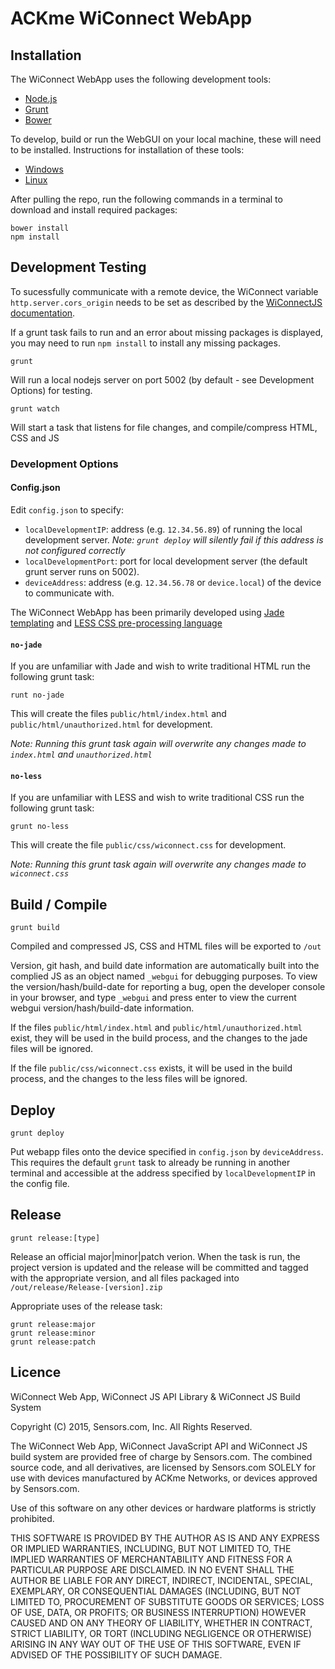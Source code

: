 # ACKme WiConnect WebApp

## Installation

The WiConnect WebApp uses the following development tools:

* [Node.js](http://nodejs.org)
* [Grunt](http://gruntjs.com)
* [Bower](http://bower.io)

To develop, build or run the WebGUI on your local machine, these will need to be installed. Instructions for installation of these tools:

* [Windows](docs/windows-install.md)
* [Linux](docs/linux-install.md)

After pulling the repo, run the following commands in a terminal to download and install required packages:
```
bower install
npm install
```

## Development Testing

To sucessfully communicate with a remote device, the WiConnect variable `http.server.cors_origin` needs to be set as described by the [WiConnectJS documentation](https://github.com/ackme/WiConnectJS).

If a grunt task fails to run and an error about missing packages is displayed, you may need to run `npm install` to install any missing packages.

```
grunt
```

Will run a local nodejs server on port 5002 (by default - see Development Options) for testing.

```
grunt watch
```

Will start a task that listens for file changes, and compile/compress HTML, CSS and JS

### Development Options

#### Config.json

Edit `config.json` to specify:
  - `localDevelopmentIP`: address (e.g. `12.34.56.89`) of running the local development server. *Note: `grunt deploy` will silently fail if this address is not configured correctly*
  - `localDevelopmentPort`: port for local development server (the default grunt server runs on 5002).
  - `deviceAddress`: address (e.g. `12.34.56.78` or `device.local`) of the device to communicate with.

The WiConnect WebApp has been primarily developed using [Jade templating](http://jade-lang.com/) and [LESS CSS pre-processing language](http://lesscss.org/)

#### `no-jade`

If you are unfamiliar with Jade and wish to write traditional HTML run the following grunt task:

```
runt no-jade
```

This will create the files `public/html/index.html` and `public/html/unauthorized.html` for development.

_Note: Running this grunt task again will overwrite any changes made to `index.html` and `unauthorized.html`_

#### `no-less`

If you are unfamiliar with LESS and wish to write traditional CSS run the following grunt task:

```
grunt no-less
```

This will create the file `public/css/wiconnect.css` for development.

_Note: Running this grunt task again will overwrite any changes made to `wiconnect.css`_


## Build / Compile

```
grunt build
```

Compiled and compressed JS, CSS and HTML files will be exported to `/out`

Version, git hash, and build date information are automatically built into the complied JS as an object named `_webgui` for debugging purposes. To view the version/hash/build-date for reporting a bug, open the developer console in your browser, and type `_webgui` and press enter to view the current webgui version/hash/build-date information.

If the files `public/html/index.html` and `public/html/unauthorized.html` exist, they will be used in the build process, and the changes to the jade files will be ignored.

If the file `public/css/wiconnect.css` exists, it will be used in the build process, and the changes to the less files will be ignored.

## Deploy

````
grunt deploy
````

Put webapp files onto the device specified in `config.json` by `deviceAddress`. This requires the default `grunt` task to already be running in another terminal and accessible at the address specified by `localDevelopmentIP` in the config file.

## Release

```
grunt release:[type]
```

Release an official major|minor|patch verion.
When the task is run, the project version is updated and the release will be committed and tagged with the appropriate version, and all files packaged into `/out/release/Release-[version].zip`

Appropriate uses of the release task:
```
grunt release:major
grunt release:minor
grunt release:patch
```

## Licence

WiConnect Web App, WiConnect JS API Library & WiConnect JS Build System

Copyright (C) 2015, Sensors.com, Inc.
All Rights Reserved.

The WiConnect Web App, WiConnect JavaScript API and WiConnect JS build system
are provided free of charge by Sensors.com. The combined source code, and
all derivatives, are licensed by Sensors.com SOLELY for use with devices
manufactured by ACKme Networks, or devices approved by Sensors.com.

Use of this software on any other devices or hardware platforms is strictly
prohibited.

THIS SOFTWARE IS PROVIDED BY THE AUTHOR AS IS AND ANY EXPRESS OR IMPLIED
WARRANTIES, INCLUDING, BUT NOT LIMITED TO, THE IMPLIED WARRANTIES OF
MERCHANTABILITY AND FITNESS FOR A PARTICULAR PURPOSE ARE DISCLAIMED. IN NO EVENT
SHALL THE AUTHOR BE LIABLE FOR ANY DIRECT, INDIRECT, INCIDENTAL, SPECIAL,
EXEMPLARY, OR CONSEQUENTIAL DAMAGES (INCLUDING, BUT NOT LIMITED TO, PROCUREMENT
OF SUBSTITUTE GOODS OR SERVICES; LOSS OF USE, DATA, OR PROFITS; OR BUSINESS
INTERRUPTION) HOWEVER CAUSED AND ON ANY THEORY OF LIABILITY, WHETHER IN
CONTRACT, STRICT LIABILITY, OR TORT (INCLUDING NEGLIGENCE OR OTHERWISE) ARISING
IN ANY WAY OUT OF THE USE OF THIS SOFTWARE, EVEN IF ADVISED OF THE POSSIBILITY
OF SUCH DAMAGE.
